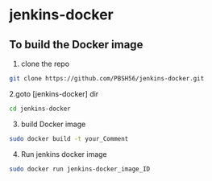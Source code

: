 # jenkins-docker

## To build the Docker image

1. clone the repo

```bash
git clone https://github.com/PBSH56/jenkins-docker.git
```

2.goto [jenkins-docker] dir

```bash
cd jenkins-docker
```

3. build Docker image

```bash
sudo docker build -t your_Comment
```

4. Run jenkins docker image

```bash
sudo docker run jenkins-docker_image_ID
```
